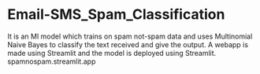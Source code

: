# Email-SMS_Spam_Classification
It is an Ml model which trains on spam not-spam data and uses Multinomial Naive Bayes to classify the text received and give the output. A webapp is made using Streamlit and the model is deployed using Streamlit. 
spamnospam.streamlit.app
